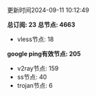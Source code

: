 更新时间2024-09-11 10:12:49

**总订阅: 23**
**总节点: 4663**
- vless节点: 18

**google ping有效节点: 205**
- v2ray节点: 159
- ss节点: 40
- trojan节点: 6
